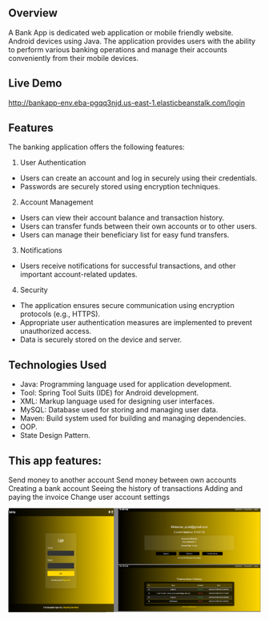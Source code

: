 ## Overview
A Bank App is dedicated web application or mobile friendly website. Android devices using Java. The application provides users with the ability to perform various banking operations and manage their accounts conveniently from their mobile devices.

## Live Demo
http://bankapp-env.eba-pgqq3njd.us-east-1.elasticbeanstalk.com/login

## Features
The banking application offers the following features:

1. User Authentication
- Users can create an account and log in securely using their credentials.
- Passwords are securely stored using encryption techniques.

2. Account Management
- Users can view their account balance and transaction history.
- Users can transfer funds between their own accounts or to other users.
- Users can manage their beneficiary list for easy fund transfers.

3. Notifications
- Users receive notifications for successful transactions, and other important account-related updates.

4. Security
- The application ensures secure communication using encryption protocols (e.g., HTTPS).
- Appropriate user authentication measures are implemented to prevent unauthorized access.
- Data is securely stored on the device and server.

## Technologies Used
 - Java: Programming language used for application development.
 - Tool: Spring Tool Suits (IDE) for Android development.
 - XML: Markup language used for designing user interfaces.
 - MySQL: Database used for storing and managing user data.
 - Maven: Build system used for building and managing dependencies.
 - OOP.
 - State Design Pattern.
 
## This app features:
Send money to another account
Send money between own accounts
Creating a bank account
Seeing the history of transactions
Adding and paying the invoice
Change user account settings

![image alt](https://github.com/Hemant15-Bl/Bank-App/blob/ae19853408a77b8deed00e3f6b22f45beef4f652/Readme.png)
